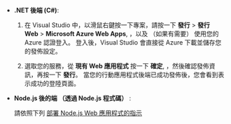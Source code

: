 
+ **.NET 後端 (C#)**:  

    1. 在 Visual Studio 中，以滑鼠右鍵按一下專案，請按一下 **發行** > **發行 Web** > **Microsoft Azure Web Apps**, ，以及 （如果有需要） 使用您的 Azure 認證登入。 登入後，Visual Studio 會直接從 Azure 下載並儲存您的發佈設定。
    
    2. 選取您的服務，從 **現有 Web 應用程式** 按一下 **確定**, ，然後確認發佈資訊，再按一下 **發行**。  當您的行動應用程式後端已成功發佈後，您會看到表示成功的登陸頁面。


+ **Node.js 後的端 （透過 Node.js 程式碼）** :  

    請依照下列 [部署 Node.js Web 應用程式的指示](../articles/app-service-web/web-sites-nodejs-develop-deploy-mac.md)
 


